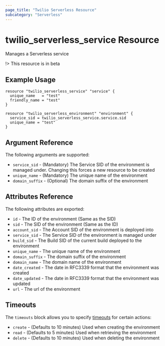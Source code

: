 ```yaml
---
page_title: "Twilio Serverless Resource"
subcategory: "Serverless"
---
```


# twilio_serverless_service Resource

Manages a Serverless service

!> This resource is in beta

## Example Usage

```hcl
resource "twilio_serverless_service" "service" {
  unique_name   = "test"
  friendly_name = "test"
}

resource "twilio_serverless_environment" "environment" {
  service_sid = twilio_serverless_service.service.sid
  unique_name = "test"
}
```

## Argument Reference

The following arguments are supported:

- `service_sid` - (Mandatory) The Service SID of the environment is managed under. Changing this forces a new resource to be created
- `unique_name` - (Mandatory) The unique name of the environment
- `domain_suffix` - (Optional) The domain suffix of the environment

## Attributes Reference

The following attributes are exported:

- `id` - The ID of the environment (Same as the SID)
- `sid` - The SID of the environment (Same as the ID)
- `account_sid` - The Account SID of the environment is deployed into
- `service_sid` - The Service SID of the environment is managed under
- `build_sid` - The Build SID of the current build deployed to the environment
- `unique_name` - The unique name of the environment
- `domain_suffix` - The domain suffix of the environment
- `domain_name` - The domain name of the environment
- `date_created` - The date in RFC3339 format that the environment was created
- `date_updated` - The date in RFC3339 format that the environment was updated
- `url` - The url of the environment

## Timeouts

The `timeouts` block allows you to specify [timeouts](https://www.terraform.io/docs/configuration/resources.html#timeouts) for certain actions:

- `create` - (Defaults to 10 minutes) Used when creating the environment
- `read` - (Defaults to 5 minutes) Used when retrieving the environment
- `delete` - (Defaults to 10 minutes) Used when deleting the environment
